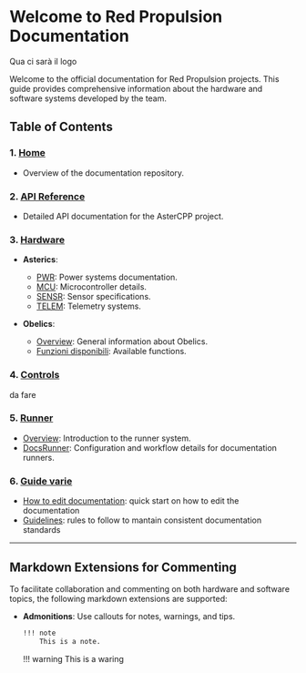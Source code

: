 # Welcome to Red Propulsion Documentation

Qua ci sarà il logo

Welcome to the official documentation for Red Propulsion projects. This guide provides comprehensive information about the hardware and software systems developed by the team.

## Table of Contents

### 1. [Home](index.md)

- Overview of the documentation repository.

### 2. [API Reference](api/index.md)

- Detailed API documentation for the AsterCPP project.

### 3. [Hardware](hw/index.md)

- **Asterics**:
  - [PWR](hw/asterics/pwr.md): Power systems documentation.
  - [MCU](hw/asterics/mcu.md): Microcontroller details.
  - [SENSR](hw/asterics/sensr.md): Sensor specifications.
  - [TELEM](hw/asterics/telem.md): Telemetry systems.

- **Obelics**:
  - [Overview](hw/obelics.md): General information about Obelics.
  - [Funzioni disponibili](hw/obelics/funzioni_disponibili.md): Available functions.

### 4. [Controls](controls/index.md)

   da fare

### 5. [Runner](runner/index.md)

- [Overview](runner/index.md): Introduction to the runner system.
- [DocsRunner](runner/config_runner.md): Configuration and workflow details for documentation runners.

### 6. [Guide varie](guide)

- [How to edit documentation](guide/edit-docs.md): quick start on how to edit the documentation
- [Guidelines](guide/docs-guidelines.md): rules to follow to mantain consistent documentation standards

---

## Markdown Extensions for Commenting

To facilitate collaboration and commenting on both hardware and software topics, the following markdown extensions are supported:

- **Admonitions**: Use callouts for notes, warnings, and tips.
  
    ```markdown
    !!! note
        This is a note.
    ```

    !!! warning
        This is a waring